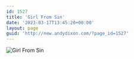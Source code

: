 ```yaml
---
id: 1527
title: 'Girl From Sin'
date: '2023-03-17T13:45:20+00:00'
layout: page
guid: 'http://new.andydixon.com/?page_id=1527'
---
```


![Girl From Sin](https://i0.wp.com/assets.g8x2.ldn.idrivee2-23.com/posters/Girl%20From%20Sin%2001.jpg?w=1200&ssl=1 "Girl From Sin")